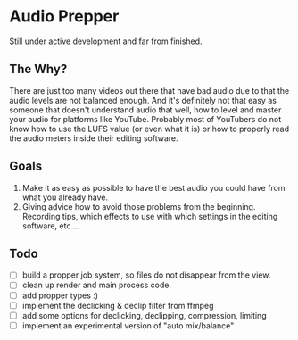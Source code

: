 # Audio Prepper
Still under active development and far from finished.

## The Why?
There are just too many videos out there that have bad audio due to that the audio levels are not balanced enough. And it's definitely not that easy as someone that doesn't understand audio that well, how to level and master your audio for platforms like YouTube. Probably most of YouTubers do not know how to use the LUFS value (or even what it is) or how to properly read the audio meters inside their editing software.
## Goals
1. Make it as easy as possible to have the best audio you could have from what you already have. 
2. Giving advice how to avoid those problems from the beginning. Recording tips, which effects to use with which settings in the editing software, etc ...

## Todo
- [ ] build a propper job system, so files do not disappear from the view.
- [ ] clean up render and main process code.
- [ ] add propper types :)
- [ ] implement the declicking & declip filter from ffmpeg
- [ ] add some options for declicking, declipping, compression, limiting
- [ ] implement an experimental version of "auto mix/balance"
